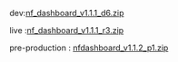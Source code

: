 





dev:[nf_dashboard_v1.1.1_d6.zip](https://github.com/user-attachments/files/18769015/nf_dashboard_v1.1.1_d6.zip)

live :[nf_dashboard_v1.1.1_r3.zip](https://github.com/user-attachments/files/18793492/nf_dashboard_v1.1.1_r3.zip)



pre-production : [nfdashboard_v1.1.2_p1.zip](https://github.com/user-attachments/files/18820860/nfdashboard_v1.1.2_p1.zip)

